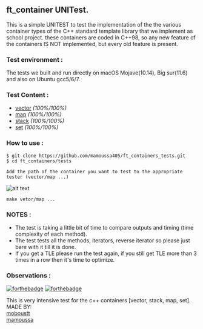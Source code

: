 ## ft_container UNITest.

This is a simple UNITEST to test the implementation of the the various container types of the C++ standard
template library that we implement as school project.
these containers are coded in C++98, so any new feature of the containers IS NOT
implemented, but every old feature is present.

### Test environment :
The tests we built and run directly on macOS Mojave(10.14), Big sur(11.6) and also on Ubuntu gcc5/6/7.

### Test Content : 

  * [vector](https://github.com/mamoussa405/ft_containers/tree/main/vector) *(100%/100%)*
  * [map](https://github.com/mamoussa405/ft_containers/tree/main/map) *(100%/100%)*
  * [stack](https://github.com/mamoussa405/ft_containers/tree/main/stack) *(100%/100%)*
  * [set](https://github.com/mamoussa405/ft_containers/tree/main/set) *(100%/100%)*

### How to use :

```
$ git clone https://github.com/mamoussa405/ft_containers_tests.git
$ cd ft_containers/tests
```

```
Add the path of the container you want to test to the appropriate tester (vector/map ...)
```
![alt text](https://github.com/mamoussa405/ft_containers/blob/main/tests/img/img1)


```
make vetor/map ...
```
### NOTES :
- The test is taking a little bit of time to compare outputs and timing (time complexity of each method).  
- The test tests all the methods, iterators, reverse iterator so please just bare with it till it is done.  
- If you get a TLE please run the test again, if you still get TLE more than 3 times in a row then it's time to optimize.  


### Observations : 

[![forthebadge](https://forthebadge.com/images/badges/made-with-c-plus-plus.svg)](https://forthebadge.com)
[![forthebadge](https://forthebadge.com/images/badges/built-with-love.svg)](https://forthebadge.com)

This is very intensive test for the c++ containers [vector, stack, map, set].  
MADE BY:  
[moboustt](https://github.com/M0-san)  
[mamoussa](https://github.com/mamoussa405)  
